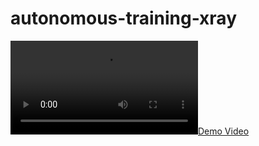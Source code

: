 # autonomous-training-xray

[![Demo Video](https://github.com/nczarli/autonomous-training-xray/blob/main/media/demo.mp4)](https://github.com/nczarli/autonomous-training-xray/blob/main/media/demo.mp4)
